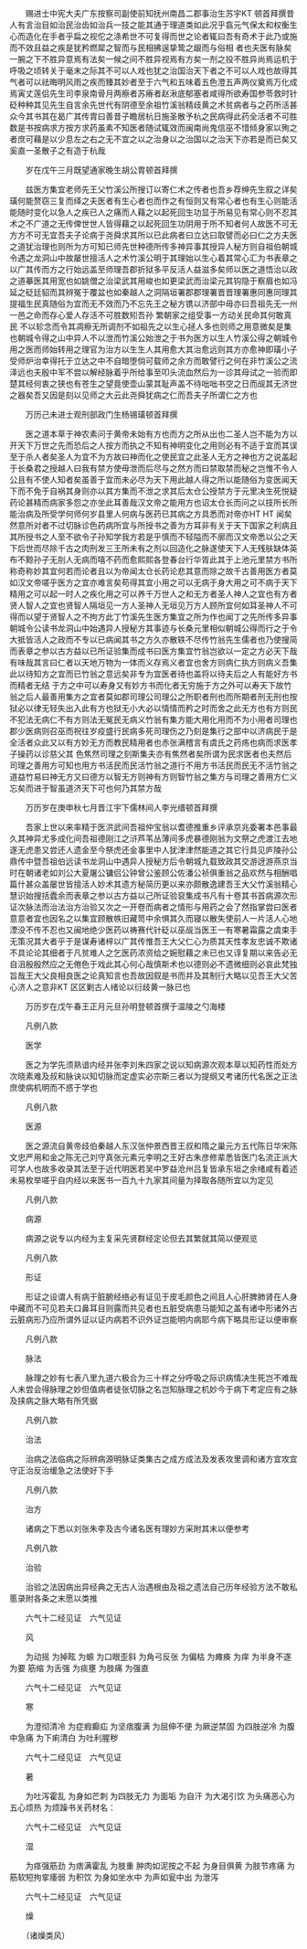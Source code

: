 <!-- { "loadSidebar": true } -->
　　赐进士中宪大夫广东按察司副使前知抚州南昌二郡事治生苏宇KT 顿首拜撰昔人有言治目如治民治齿如治兵一技之能其通于理道类如此况乎翕元气保太和权衡生心而造化在手者乎扁之视佗之涤希世不可复得而世之论者辄曰吾有奇术于此乃或施而不效且益之疾是犹矜燃犀之智而与民相拂逞挚鸷之龈而与俗相 者也夫医有脉矣一腕之下不胜异意焉有法矣一候之间不胜异视焉有方矣一剂之投不胜异尚焉运机于呼吸之顷转关于毫末之际其不可以人戏也犹之治国治天下者之不可以人戏也故得其气者可以祛晦明风雨之疾而臻其妙者至于六气和五味着五色澄五声两仪奠焉万化成焉寅丈莲侣先生司李泉南骨月两瘵者苏瘠者赵湫底郁塞者咸得所欲寿国参苓救时针砭种种其见先生自言余先世代有阴德至余祖竹溪翁精歧黄之术贫病者与之药所活甚众今其书其在曷广其传胄曰善昔子瞻居杭日施圣散予杭之民病得此药全活者不可胜数是书按病求方按方求药虽素不知医者随试辄效而闽南尚鬼信巫不惜倾身家以殉之者庶可藉是以少息左之右之无不宜之以之治身以之治国以之治天下亦若是而已矣又奚直一圣散子之有造于杭哉

　　岁在戊午三月既望通家晚生胡公胄顿首拜撰

　　兹医方集宜老师先王父竹溪公所搜订以寄仁术之传者也吾乡荐绅先生叙之详矣璜何能赘窃三复而绎之夫医者有生心者也而作之有恒则又有常心者也有生心则能活能随时变化以急人之疾已人之痛而人藉之以起死回生功显于所易见有常心则不忍其术之不广道之无传俾世世人皆得藉之以起死回生功阴用于所不知者何人故医不可无方方不可无宜吾夫子论病于尧舜求其所以已此病者曰立达曰取譬而必曰仁之方夫医之道犹治理也则所为方可知已师先世种德所传多神异事其授异人秘方则自祖伯朝城令遇之龙洞山中故屡世擅活人之术竹溪公明于其理始以生心着其常心汇为书表章之以广其传而方之行始远盖至师理吾郡折狱多平反活人益滋多矣师以医之道悟治以政之道摹医其用宽也如姚僧之治梁武其用峻也如更梁武而治梁元其钩隐于察眉也如冯延之砭廷貂而其辨冤于覆盆也如秦越人之洞隔垣署郡郡理署晋晋理署惠同惠同理其提福生民真随俗为宜而无不效而乃不忘先王之秘方镌以济部中毋亦曰吾祖先无一州一邑之命而存心爱人存活不可胜数矧吾孙 繁朝家之组受事一方动关民命其何敢真民 不以轸念而令其凋瘵无所调剂不如祖先之以生心拯人多也则师之用意微矣是集也朝城令得之山中异人不以泄而竹溪公始泄之于书为医方以生人竹溪公得之朝城令用之医而师始转用之理官为治方以生生人其用愈大其治愈远则其方亦愈神即璜小子受师炉治幸得托于立达之中不自暗堕倘可载师之余方而敢譬行之何在非竹溪公之流泽远也夫殷中军不尝以解经脉着乎所给事至叩头流血然后为一诊其母试之一验而即楚其经何衷之狭也有苍生之望竟使壶山蒙其耻声盖不待咄咄书空之日而觇其无济世之器矣吾又因是刻以见师之大云此尧舜犹病之仁而吾夫子所谓仁之方也

　　万历己未进士观刑部政门生杨锡璜顿首拜撰

　　医之道本草于神农素问于黄帝未始有方也而方之所从出也二圣人岂不能为方以开天下万世之先而恐后之人按方而执之不知有神明变化之用则必有不适于宜而其误至于杀人者矣圣人为宜不为方故曰神而化之使民宜之此圣人无方之神也方之说盖起于长桑君之授越人曰我有禁方使毋泄而后尽与之然方而曰禁取禁而秘之岂惟不令人公且有不使人知者矣虽善于宜而未必尽为天下用此越人得之所以能随俗为变医闻天下而不免于自祸其身则亦以其方集而不泄之求其后太仓公授禁方于元里决生死悦疑药论甚精而病家多怨之亦坐此耳善哉汉文帝之能用方也诏太仓长而问之以技所长所能治病及所受学何师何岁县里人何病与医药已其病之方具悉而对帝亦HT HT 闻矣然意所对者不过切脉诊色药病所宜与所授书之善为方耳非有关于天下国家之利病且其所授书之人至不欲令子孙知学我方若是乎慎而不轻隘而不廓而汉文帝悉以公之天下后世而尽除千古之肉刑发三王所未有之剂以回造化之脉遂使天下人无残肤缺体英布不黥孙子无刖人无病而嘻不药而愈熙熙各登春台行华胥此其于上池元里禁方书所称奇称妙其宜何若而论者且以为帝闻太仓长药论悲其意而除之故千古善用医方者莫如汉文帝嗟乎医方之宜亦难言矣苟得其宜小用之可以无病于身大用之可不病于天下精用之可以起一时人之疾化用之可以养千万世人之和无方者圣人神人之宜也有方者贤人智人之宜也贤智人隔垣见一方人圣神人无垣见万方人顾所宜何如耳圣神人不可得而以望于贤智人之不拘方此丁竹溪先生医方集宜之所为作也闻丁之先所传多异事朝城令公读书龙洞山中始遇异人授秘方其事迹与长桑元里相似朝城公得而行之于令大抵皆活人之政而不专以已病闻其书之方久亦散轶不尽传竹翁先生儒者也乃使搜简而表章之参以古方益以已所证验集而成书曰医方集宜竹翁岂欲以一定之方必天下哉有味哉其言曰仁者以天地万物为一体而义存焉义者宜也舍方则病仁执方则病义吾集此以待知方之宜而已竹翁之意远矣非专为宜医者待也盖将以待夫后之人有能好方书而精者无结 于方之中可以寿身又有妙方书而化者无穷施于方之外可以寿天下故竹翁之后人最善用集方之宜者莫如郡司理公司理公之所职者刑也而所期者刑无刑也按狱必以律无轻失出入此有方也狱无小大必以情情而矜之时而舍之此无方也有方则民不犯法无病仁不有方则法无冤民无病义竹翁有集方能大用化用而不为小用者司理也郡少医病则召巫而祝往岁疫盛行民病多死司理伤之乃刻是集行之部中以济病民于是全活者众此又以有方妙无方而教民精用者也赤张满稽言有虞氏之药疡也病而求医孝子操药以诊慈父其 色焦然司理之刻斯集夫亦有焦然者矣所谓为民求医者也夫然后司理之善用方可知也用方书活民而民活竹翁之道行不用方书活民而民无不活竹翁之道益竹易曰神无方又曰德方以智无方则神有方则智竹翁之集方与司理之善用方仁义忘矣而进于智虽道济天下可也何乃其禁方哉

　　万历岁在庚申秋七月晋江宇下儒林间人李光缙顿首拜撰

　　吾家上世以来率精于医洪武间吾祖仲宝翁以耆德推重乡评承京兆委署本邑事最久其神异尤多成化间吾祖德刚江之浒芦苇丛薄间多虎暴德刚翁为文祭之虎渡江去地遂无虎患又尝还人遗金至今祭虎还金事里中人犹津津然能道之其它行具见庐陵孙公鼎传中暨吾祖伯远读书龙洞山中遇异人授秘方后令朝城九载致政其交游迓游燕京当时在朝诸老如刘公大夏屠公镛侣公钟曾公鉴顾公佐潘公祯俱重翁之品欢然与相酬唱篇什甚众盖屡世皆擅活人妙术其遗方秘简历更以来亦颇散逸建吾王大父竹溪翁精心慧识始搜括蠹余而表章之参以古方益以己所证验裒集成书凡有十卷其书首病源次形证次脉法而治法治方治验又次之一开卷而病者之情形与用药之会了然指掌尝曰医者意意者宜也因名之以集宜顾散帙旧藏笥中余惧其久而寝以散失使前人一片活人心地湮没不传不忍也又闽地绝少医药以祷赛代针砭以巫觇当医王一有寒暑霜露之虞束手无策况其大者乎于是谋寿诸梓以广其传惟吾王大父仁心为质其天性孝友忠诚不欺诸不具论论其细者于凡贫难人之乞医药浓资给之婉慰藉之未已也又谆复期以来告必无自沮殷殷然应之无倦色于戏此其心何心哉慎斯术也以德则必不遗微细则必哀此梵独旨哉王大父良相良医之论真知言也吾故因叙是书而并及其制行大略以见吾王大父苦心济人之意非KT 区区剿古人绪论以衍歧黄一脉已也

　　万历岁在戊午春王正月元旦孙明登顿首撰于温陵之勺海楼

　　凡例八款

　　医学

　　医之为学先须熟谙内经并张李刘朱四家之说以知病源次观本草以知药性而处方次晓素难及叔和脉诀以知切脉而定虚实必宗斯三者以为提纲又考诸历代名医之正法庶使病机明而不惑于学也

　　凡例八款

　　医源

　　医之源流自黄帝歧伯秦越人东汉张仲景西晋王叔和隋之巢元方五代陈日华宋陈文忠严用和金之陈无己刘守真张元素元李明之王好古朱彦修辈悉皆医门名流正派大可学人也故多收录其法至于近代明医若吴中罗益沧州吕复皆承东垣之余绪咸有着述未易枚举嗟乎自内经以来医书一百九十九家其间量为择取各随所宜以为定见

　　凡例八款

　　病源

　　病源之说专以内经为主复采先贤群经定论但去其繁就其简以便观览

　　凡例八款

　　形证

　　形证之设谓人有病于脏腑经络必有证见于皮毛颜色之间且人心肝脾肺肾在人身中藏而不可见若夫口鼻耳目则露而共见者也五脏受病患马能知之盖有诸中形诸外古云脏病形乃应所谓外证以证内病若不识外证岂能明内病耶今病下略具形证以便审察

　　凡例八款

　　脉法

　　脉理之妙有七表八里九道六极合为三十样之分呼吸之际识病情决生死岂不难哉人未尝会得脉理之妙但值病者徒张切脉之名岂知脉理之机妙今于病下考定应有之脉及挟病之脉大略有所凭据

　　凡例八款

　　治法

　　治病之法临病之际辨病源明脉证类集古之成方成法及发表攻里调和诸方宜攻宜守正治反治缓急之法使好下手

　　凡例八款

　　治方

　　诸病之下悉以刘张朱李及古今诸名医有理妙方采附其末以便参考

　　凡例八款

　　治验

　　治验之法因病出异经典之无古人治遇根由及祖之遗法自己历年经验方法不敢私慝录附各条之末愿以类推

　　六气十二经见证　六气见证

　　风

　　为动摇 为掉眩 为螈 为口眼歪斜 为角弓反张 为偏枯 为瘫痪 为痒 为半身不遂 为要 筋缩 为舌强 为痰壅 为肢痛 为强直

　　六气十二经见证　六气见证

　　寒

　　为澄彻清冷 为症瘕癫疝 为坚痞腹满 为屈伸不便 为厥逆禁固 为四肢逆冷 为腹中急痛 为下痢清白 为吐利腥秽

　　六气十二经见证　六气见证

　　暑

　　为吐泻霍乱 为身如芒刺 为四肢无力 为面垢 为自汗 为大渴引饮 为头痛恶心为五心烦热 为烦躁书关药材名：  

　　六气十二经见证　六气见证

　　湿

　　为痉强筋劲 为痞满霍乱 为肢重 肿肉如泥按之不起 为身目俱黄 为肢节疼痛 为筋软短拘挛痿弱 为积饮 为身如坐水中 为声如瓮中出 为泄泻

　　六气十二经见证　六气见证

　　燥

　　（诸燥类风）

